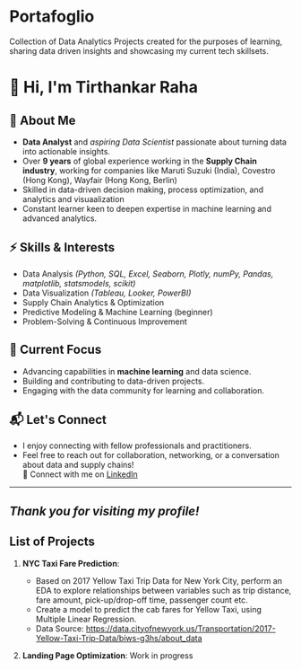 # Portafoglio
Collection of Data Analytics Projects created for the purposes of learning, sharing data driven insights and showcasing my current tech skillsets.

# 👋 Hi, I'm Tirthankar Raha

## 📝 About Me

- **Data Analyst** and *aspiring Data Scientist* passionate about turning data into actionable insights.
- Over **9 years** of global experience working in the **Supply Chain industry**, working for companies like Maruti Suzuki (India), Covestro (Hong Kong), Wayfair (Hong Kong, Berlin) 
- Skilled in data-driven decision making, process optimization, and analytics and visuaalization
- Constant learner keen to deepen expertise in machine learning and advanced analytics.

## ⚡ Skills & Interests

- Data Analysis *(Python, SQL, Excel, Seaborn, Plotly, numPy, Pandas, matplotlib, statsmodels, scikit)*
- Data Visualization *(Tableau, Looker, PowerBI)*  
- Supply Chain Analytics & Optimization  
- Predictive Modeling & Machine Learning (beginner)  
- Problem-Solving & Continuous Improvement

## 🚀 Current Focus

- Advancing capabilities in **machine learning** and data science.
- Building and contributing to data-driven projects.
- Engaging with the data community for learning and collaboration.

## 📬 Let's Connect

- I enjoy connecting with fellow professionals and practitioners.
- Feel free to reach out for collaboration, networking, or a conversation about data and supply chains!  
🔗 Connect with me on [LinkedIn](https://www.linkedin.com/in/tirthankarraha)
---
*Thank you for visiting my profile!*
---

## List of Projects

1. **NYC Taxi Fare Prediction**:
   - Based on 2017 Yellow Taxi Trip Data for New York City, perform an EDA to explore relationships between variables such as trip distance, fare amount, pick-up/drop-off time, passenger count etc.
   - Create a model to predict the cab fares for Yellow Taxi, using Multiple Linear Regression.
   - Data Source: https://data.cityofnewyork.us/Transportation/2017-Yellow-Taxi-Trip-Data/biws-g3hs/about_data

2. **Landing Page Optimization**: Work in progress 

